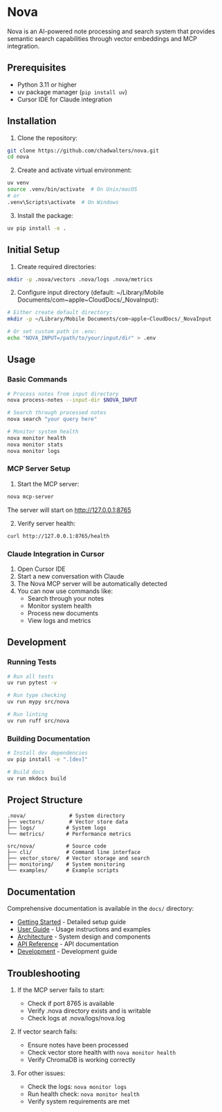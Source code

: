 # Nova

Nova is an AI-powered note processing and search system that provides semantic search capabilities through vector embeddings and MCP integration.

## Prerequisites

- Python 3.11 or higher
- uv package manager (`pip install uv`)
- Cursor IDE for Claude integration

## Installation

1. Clone the repository:
```bash
git clone https://github.com/chadwalters/nova.git
cd nova
```

2. Create and activate virtual environment:
```bash
uv venv
source .venv/bin/activate  # On Unix/macOS
# or
.venv\Scripts\activate  # On Windows
```

3. Install the package:
```bash
uv pip install -e .
```

## Initial Setup

1. Create required directories:
```bash
mkdir -p .nova/vectors .nova/logs .nova/metrics
```

2. Configure input directory (default: ~/Library/Mobile Documents/com~apple~CloudDocs/_NovaInput):
```bash
# Either create default directory:
mkdir -p ~/Library/Mobile Documents/com~apple~CloudDocs/_NovaInput

# Or set custom path in .env:
echo "NOVA_INPUT=/path/to/your/input/dir" > .env
```

## Usage

### Basic Commands

```bash
# Process notes from input directory
nova process-notes --input-dir $NOVA_INPUT

# Search through processed notes
nova search "your query here"

# Monitor system health
nova monitor health
nova monitor stats
nova monitor logs
```

### MCP Server Setup

1. Start the MCP server:
```bash
nova mcp-server
```
The server will start on http://127.0.0.1:8765

2. Verify server health:
```bash
curl http://127.0.0.1:8765/health
```

### Claude Integration in Cursor

1. Open Cursor IDE
2. Start a new conversation with Claude
3. The Nova MCP server will be automatically detected
4. You can now use commands like:
   - Search through your notes
   - Monitor system health
   - Process new documents
   - View logs and metrics

## Development

### Running Tests
```bash
# Run all tests
uv run pytest -v

# Run type checking
uv run mypy src/nova

# Run linting
uv run ruff src/nova
```

### Building Documentation
```bash
# Install dev dependencies
uv pip install -e ".[dev]"

# Build docs
uv run mkdocs build
```

## Project Structure

```
.nova/              # System directory
├── vectors/        # Vector store data
├── logs/          # System logs
└── metrics/       # Performance metrics

src/nova/          # Source code
├── cli/           # Command line interface
├── vector_store/  # Vector storage and search
├── monitoring/    # System monitoring
└── examples/      # Example scripts
```

## Documentation

Comprehensive documentation is available in the `docs/` directory:

- [Getting Started](docs/getting-started.md) - Detailed setup guide
- [User Guide](docs/user-guide/) - Usage instructions and examples
- [Architecture](docs/architecture/) - System design and components
- [API Reference](docs/api/) - API documentation
- [Development](docs/development/) - Development guide

## Troubleshooting

1. If the MCP server fails to start:
   - Check if port 8765 is available
   - Verify .nova directory exists and is writable
   - Check logs at .nova/logs/nova.log

2. If vector search fails:
   - Ensure notes have been processed
   - Check vector store health with `nova monitor health`
   - Verify ChromaDB is working correctly

3. For other issues:
   - Check the logs: `nova monitor logs`
   - Run health check: `nova monitor health`
   - Verify system requirements are met
